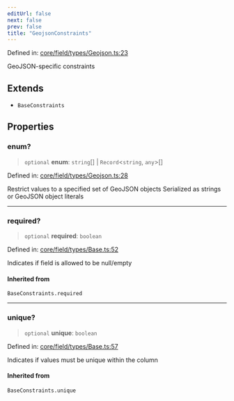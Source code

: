 ```yaml
---
editUrl: false
next: false
prev: false
title: "GeojsonConstraints"
---
```


Defined in: [core/field/types/Geojson.ts:23](https://github.com/datisthq/dpkit/blob/7a3ebb9422265a09d2e84e0952d10e0101139f80/core/field/types/Geojson.ts#L23)

GeoJSON-specific constraints

## Extends

- `BaseConstraints`

## Properties

### enum?

> `optional` **enum**: `string`[] \| `Record`\<`string`, `any`\>[]

Defined in: [core/field/types/Geojson.ts:28](https://github.com/datisthq/dpkit/blob/7a3ebb9422265a09d2e84e0952d10e0101139f80/core/field/types/Geojson.ts#L28)

Restrict values to a specified set of GeoJSON objects
Serialized as strings or GeoJSON object literals

***

### required?

> `optional` **required**: `boolean`

Defined in: [core/field/types/Base.ts:52](https://github.com/datisthq/dpkit/blob/7a3ebb9422265a09d2e84e0952d10e0101139f80/core/field/types/Base.ts#L52)

Indicates if field is allowed to be null/empty

#### Inherited from

`BaseConstraints.required`

***

### unique?

> `optional` **unique**: `boolean`

Defined in: [core/field/types/Base.ts:57](https://github.com/datisthq/dpkit/blob/7a3ebb9422265a09d2e84e0952d10e0101139f80/core/field/types/Base.ts#L57)

Indicates if values must be unique within the column

#### Inherited from

`BaseConstraints.unique`
